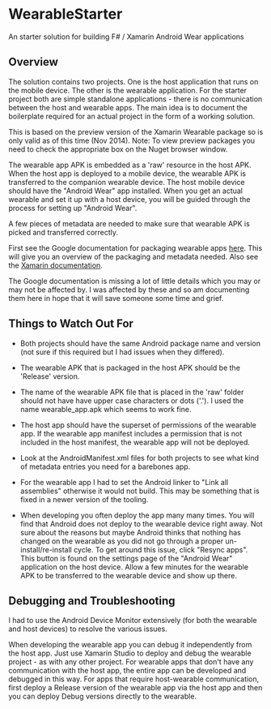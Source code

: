 WearableStarter
===============

An starter solution for building F# / Xamarin Android Wear applications

Overview
--------

The solution contains two projects. One is the host application that runs on the mobile device. The other is the
wearable application. For the starter project both are simple standalone applications - there is no communication between the
host and wearable apps. The main idea is to document the boilerplate required for an actual project in the form of a working
solution.

This is based on the preview version of the Xamarin Wearable package so is only valid as of this time (Nov 2014). Note:
To view preview packages you need to check the appropriate box on the Nuget browser window.

The wearable app APK is embedded as a 'raw' resource in the host APK. When the host app is deployed to a mobile device, the wearable APK is transferred 
to the companion wearable device. The host mobile device should have the "Android Wear" app installed. When you get an actual wearable
and set it up with a host device, you will be guided through the process for setting up "Android Wear".

A few pieces of metadata are needed to make sure that wearable APK is picked and transferred correctly.

First see the Google documentation for packaging wearable apps [here](http://developer.android.com/training/wearables/apps/packaging.html).
This will give you an overview of the packaging and metadata needed. Also see the [Xamarin documentation](http://developer.android.com/wear/index.html).

The Google documentation is missing a lot of little details which you may or may not be affected by. I was affected by these
and so am documenting them here in hope that it will save someone some time and grief.

Things to Watch Out For
------------------------

- Both projects should have the same Android package name and version (not sure if this required but I had issues when they differed).

- The wearable APK that is packaged in the host APK should be the 'Release' version.

- The name of the wearable APK file that is placed in the 'raw' folder should not have have upper case characters or dots ('.'). 
I used the name wearable_app.apk which seems to work fine.

- The host app should have the superset of permissions of the wearable app. If the wearable app manifest includes a permission that
is not included in the host manifest, the wearable app will not be deployed.

- Look at the AndroidManifest.xml files for both projects to see what kind of metadata entries you need for a barebones app.

- For the wearable app I had to set the Android linker to "Link all assemblies" otherwise it would not build. 
This may be something that is fixed in a newer version of the tooling.

- When developing you often deploy the app many many times. You will find that Android does not deploy to the wearable device right away.
Not sure about the reasons but maybe Android thinks that nothing has changed on the wearable as you did not go through a proper un-install/re-install cycle. 
To get around this issue, click "Resync apps". This button is found on the settings page of the "Android Wear" application on the host device. 
Allow a few minutes for the wearable APK to be transferred to the wearable device and show up there.


Debugging and Troubleshooting
-----------------------------

I had to use the Android Device Monitor extensively (for both the wearable and host devices) to resolve the various issues.

When developing the wearable app you can debug it independently from the host app. Just use Xamarin Studio to deploy and debug
the wearable project - as with any other project. For wearable apps that don't have any communication with the host app, the
entire app can be developed and debugged in this way. For apps that require host-wearable communication, first deploy a Release version 
of the wearable app via the host app and then you can deploy Debug versions directly to the wearable.
